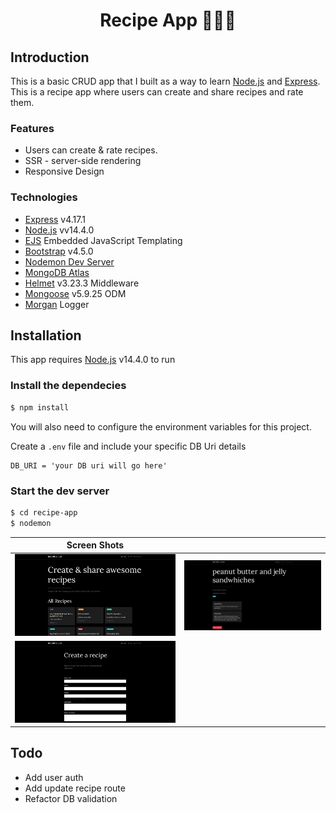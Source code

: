 <h1 align="center">
  Recipe App 👨🏼‍🍳
</h1>

## Introduction 

This is a basic CRUD app that I built as a way to learn [Node.js](https://node.js.org/) and [Express](https://expressjs.com/). This is a recipe app where users can create and share recipes and rate them.  

### Features

* Users can create & rate recipes. 
* SSR - server-side rendering
* Responsive Design

### Technologies

* [Express](https://expressjs.com/) v4.17.1
* [Node.js](https://nodejs.org/en/) vv14.4.0
* [EJS](https://ejs.co/) Embedded JavaScript Templating
* [Bootstrap](https://getbootstrap.com/) v4.5.0
* [Nodemon Dev Server](https://nodemon.io/)
* [MongoDB Atlas](https://www.mongodb.com/cloud/atlas)
* [Helmet](https://www.npmjs.com/package/helmet) v3.23.3 Middleware
* [Mongoose](https://www.npmjs.com/package/mongoose) v5.9.25 ODM
* [Morgan](https://www.npmjs.com/package/morgan) Logger

## Installation 

This app requires [Node.js](https://node.js.org/) v14.4.0 to run

### Install the dependecies

```sh
$ npm install
```
You will also need to configure the environment variables for this project. 

Create a `.env` file and include your specific DB Uri details

```
DB_URI = 'your DB uri will go here'
```

### Start the dev server

```sh
$ cd recipe-app
$ nodemon
```

| Screen Shots |  |
| ----------- | ----------- |
| ![Home page Image](./readme-images/recipe-home.jpg) | ![Recipe image](./readme-images/single-recipe.jpg) |
| ![Create route image](./readme-images/create-recipe.jpg) | 


## Todo
* Add user auth 
* Add update recipe route
* Refactor DB validation 